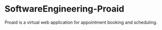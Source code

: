 # SoftwareEngineering-Proaid
Proaid is a virtual web application for appointment booking and scheduling.
